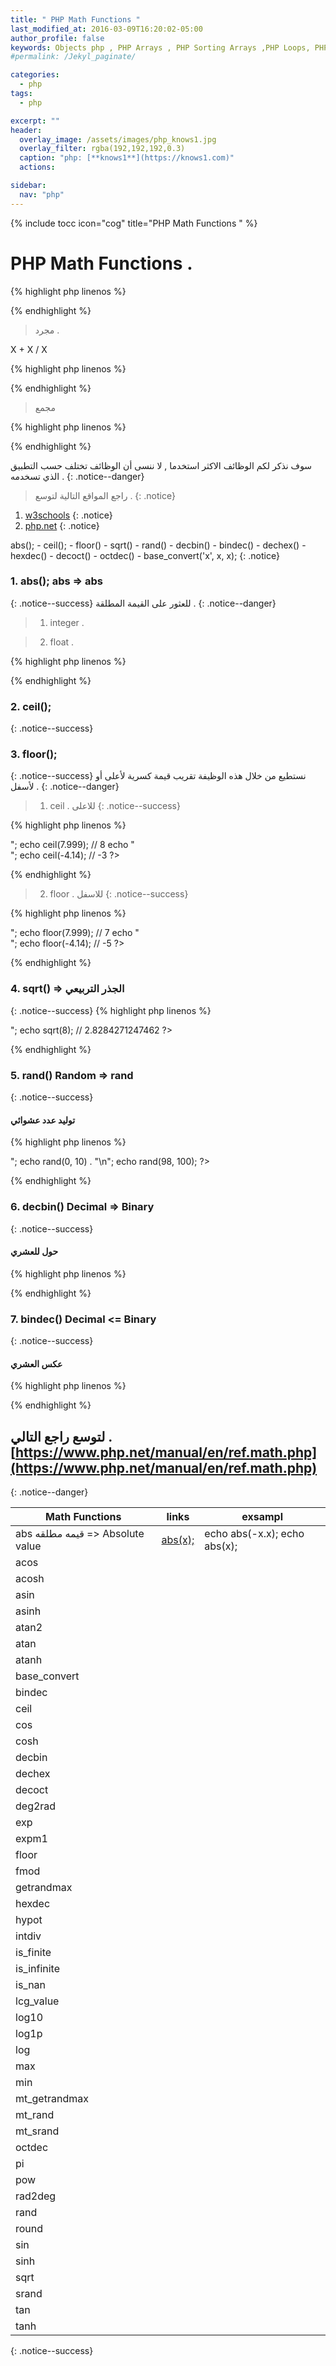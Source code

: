 ```yaml
---
title: " PHP Math Functions "
last_modified_at: 2016-03-09T16:20:02-05:00
author_profile: false
keywords: Objects php , PHP Arrays , PHP Sorting Arrays ,PHP Loops, PHP Functions , PHP Math Functions
#permalink: /Jekyl_paginate/

categories:
  - php
tags:
  - php

excerpt: ""
header:
  overlay_image: /assets/images/php_knows1.jpg
  overlay_filter: rgba(192,192,192,0.3)
  caption: "php: [**knows1**](https://knows1.com)"
  actions:

sidebar:
  nav: "php"
---
```

{% include tocc icon="cog" title="PHP Math Functions " %}


# PHP Math Functions .




{% highlight php linenos %}   
 <?php
echo 1 + 1; // : 2
 ?>
 {% endhighlight %}  


> مجرد .


X + X / X

{% highlight php linenos %}  
 <?php
echo 5 + 5 * 5; // : 30
echo 5 + 5 / 5; // : 6
echo 5 + 5 - 5; // : 5
echo 3 + 2 * 10 // 13;
 ?>
  {% endhighlight %}   



> مجمع

{% highlight php linenos %}  
 <?php
echo ( 5 + 5 ) * 5; // : 50
echo ( 5 + 5 ) / 5; // :  2
echo ( 5 + 5 ) - 5; // :  5
echo (3 + 2) * 10 // 50;
?>
  {% endhighlight %}   


سوف نذكر لكم الوظائف الاكثر استخدما , لا ننسى أن الوظائف تختلف حسب التطبيق الذي تسخدمه .
{: .notice--danger}


> راجع المواقع التالية لتوسع .
{: .notice}

1. [w3schools](https://www.w3schools.com/php/php_ref_math.asp)
{: .notice}
2. [php.net](https://www.php.net/manual/en/ref.math.php)
{: .notice}


abs(); - ceil(); - floor() - sqrt() - rand() - decbin() - bindec() - dechex() - hexdec() - decoct() - octdec() - base_convert('x', x, x);
{: .notice}

### 1. abs();  abs => abs
{: .notice--success}
للعثور على القيمة المطلقة .
{: .notice--danger}

> 1. integer .

> 2. float .

{% highlight php linenos %}
 <?php

# Find  integer or a float .

echo abs(-8.5); // 8.5 (double/float)
echo abs(6);    // 6 (integer)
?>
  {% endhighlight %}   





### 2. ceil();
{: .notice--success}

### 3. floor();
{: .notice--success}
نستطيع من خلال هذه الوظيفة تقريب قيمة كسرية لأعلى أو لأسفل .
{: .notice--danger}

> 1. ceil . للاعلى
{: .notice--success}

{% highlight php linenos %}  
 <?php
echo ceil(7.5);    // 8
echo "<br>";
echo ceil(7.999);  // 8
  echo "<br>";
echo ceil(-4.14);  // -3
?>
 {% endhighlight %}   


> 2. floor . للاسفل
{: .notice--success}

{% highlight php linenos %}  
 <?php
echo floor(7.5);    // 7
echo "<br>";
echo floor(7.999);  // 7
  echo "<br>";
echo floor(-4.14);  // -5
 ?>
   {% endhighlight %}   




### 4. sqrt() => الجذر التربيعي
{: .notice--success}
{% highlight php linenos %}  
 <?php
echo sqrt(3); // 1.7320508075689
    echo "<br>";
echo sqrt(8); // 2.8284271247462
 ?>
   {% endhighlight %}   




### 5. rand() Random => rand
{: .notice--success}
#### توليد عدد عشوائي

{% highlight php linenos %}  
 <?php
echo rand(5, 7) . "<br>";
echo rand(0, 10) . "\n";

echo rand(98, 100);
 ?>
  {% endhighlight %}   



### 6. decbin() Decimal => Binary
{: .notice--success}
#### حول للعشري

{% highlight php linenos %}  
 <?php

  // + 2 n

  echo decbin(12);    // 1100  

 ?>
  {% endhighlight %}  




### 7. bindec() Decimal <= Binary
{: .notice--success}
#### عكس العشري

{% highlight php linenos %}  
 <?php

  // + 2 n

  echo bindec(12);    // 1

 ?>
   {% endhighlight %}   















## لتوسع راجع التالي . [https://www.php.net/manual/en/ref.math.php](https://www.php.net/manual/en/ref.math.php)
{: .notice--danger}

| Math Functions | links | exsampl |
| ---- | ---- | ---- |
| abs قيمه مطلقه =>  Absolute value |[abs(x);](/php/php-Math-Functions/#1-abs--abs--abs) |echo abs(-x.x); echo abs(x);|
| acos | | |
| acosh | | |
| asin | | |
| asinh | | |
| atan2 | | |
| atan | | |
| atanh | | |
| base_​convert | | |
| bindec | | |
| ceil | | |
| cos | | |
| cosh | | |
| decbin | | |
| dechex | | |
| decoct | | |
| deg2rad | | |
| exp | | |
| expm1 | | |
| floor | | |
| fmod | | |
| getrandmax | | |
| hexdec | | |
| hypot | | |
| intdiv | | |
| is_​finite | | |
| is_​infinite | | |
| is_​nan | | |
| lcg_​value | | |
| log10 | | |
| log1p | | |
| log | | |
| max | | |
| min | | |
| mt_​getrandmax | | |
| mt_​rand | | |
| mt_​srand | | |
| octdec | | |
| pi | | |
| pow | | |
| rad2deg | | |
| rand | | |
| round | | |
| sin | | |
| sinh | | |
| sqrt | | |
| srand | | |
| tan | | |
| tanh | | |
{: .notice--success}
